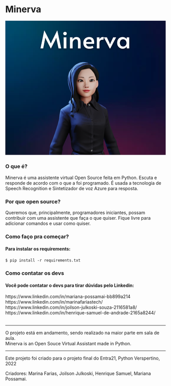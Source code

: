 # Minerva


<img src="Minerva.png">
<h3>O que é?</h3>
Minerva é uma assistente virtual Open Source feita em Python. Escuta e responde de acordo com o que a foi programado. É usada a tecnologia de Speech Recognition e Sintetizador de voz Azure para resposta. 

<h3>Por que open source?</h3> 
Queremos que, principalmente, programadores iniciantes, possam contribuir com uma assistente que faça o que quiser.
Fique livre para adicionar comandos e usar como quiser.

<h3>Como faço pra começar?</h3>
<h4>Para instalar os requirements:</h4>
<code>$ pip install -r requirements.txt</code>

<h3>Como contatar os devs</h3>
<h4>Você pode contatar o devs para tirar dúvidas pelo Linkedin:</h4>
https://www.linkedin.com/in/mariana-possamai-bb899a214<br>
https://www.linkedin.com/in/marinafariastech/<br>
https://www.linkedin.com/in/joilson-julkoski-souza-2116581a8/<br>
https://www.linkedin.com/in/henrique-samuel-de-andrade-2165a8244/<br>

<br>

<hr>
O projeto está em andamento, sendo realizado na maior parte em sala de aula.<br>
Minerva is an Open Souce Virtual Assistant made in Python.

<hr>
Este projeto foi criado para o projeto final do Entra21, Python Verspertino, 2022

Criadores: Marina Farias, Joilson Julkoski, Henrique Samuel, Mariana Possamai.

